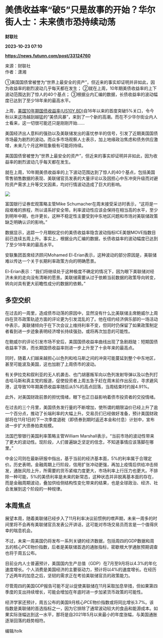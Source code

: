 # 美债收益率“破5”只是故事的开始？华尔街人士：未来债市恐持续动荡
**财联社**

**2023-10-23 07:10**

**https://news.futunn.com/post/33124760**

来源：财联社  
作者：潇湘

①美国国债曾被誉为“世界上最安全的资产”，但近来的事实却证明并非如此，因为收益率的剧烈波动几乎每天都在发生； ②就在上周，10年期美债收益率的上下波动范围达到了惊人的40个基点； ③根据业内汇编的数据，长债收益率的波动幅度已达到了至少18年来的最高水平。

上周，[美国10年期国债收益率(US10Y.BD)](https://www.futunn.com/quote/stock?m=bd&code=US10Y)自16年以来的首度突破5%关口，令今秋以来这场越刮越猛的“美债风暴”，来到了一个新的高潮。而在不少华尔街业内人士看来，这一切很可能还只是刚刚开始……

美国经济出人意料的强劲以及美联储发出的喜忧参半的信号，引发了近期美国国债市场最为剧烈的波动。而众多市场观察人士表示，加上地缘政治焦虑和债务供应激增，未来几个月这种现象极有可能将持续。

美国国债曾被誉为“世界上最安全的资产”，但近来的事实却证明并非如此，因为收益率的剧烈波动几乎每天都在发生。

就在上周，10年期美债收益率的上下波动范围达到了惊人的40个基点，包括美国零售销售数据的表现、美联储官员发表的大量评论以及因担心中东冲突升级而对避险资产需求上升等交叉因素，均对行情波动造成了巨大的影响。

![](https://postimg.futunn.com/16980238477433853004045.bmp)

富国银行证券宏观策略主管Mike Schumacher在周末接受采访时表示，“这将是一段艰难的旅程，所以请系好安全带。利率波动性应该会保持在相当高的水平，至少到明年中期，也许更长，这种不稳定性主要受到中东地区问题和市场对美联储政策缺乏明确认识的影响。”

数据显示，追踪一个月期权定价的美债收益率隐含波动指标ICE美银MOVE指数目前已连续五周上升。事实上，根据业内汇编的数据，长债收益率的波动幅度已达到了至少18年来的最高水平。

安联集团首席经济顾问Mohamed El-Erian表示，这种波动的部分原因是，美联储难以传达一个关于长期利率政策方向的明确愿景。

El-Erian表示：“我们将继续处于这种极度不确定的情况下，因为眼下美联储对经济未来的走向没有清晰的愿景。美联储需要从过于依赖当前数据的政策导向转变，转向对具有更大前瞻性成分的数据的依赖。”

多空交织
----

在过去的一周里，造成债市动荡的原因中，显然没有什么比美联储主席鲍威尔上周四在货币政策轨迹方面的评论更为引发混乱的了。他在纽约经济俱乐部的一场活动中表示，美联储倾向于在下次会议上维持利率不变，但同时仍保留了如果政策制定者看到进一步迹象表明经济增长持续强劲，或将再次加息的可能性。

在鲍威尔的评论引发市场不安后，美国国债收益率曲线出现了急剧趋陡：短期国债收益率下跌，而长期国债收益率则进一步上升至了十余年来的最高点。

同时，随着人们越来越担心以色列和哈马斯之间的冲突可能蔓延到整个中东地区，甚至可能波及美国，这也加剧了上周债市的波动。

有关伊拉克和叙利亚的无人机袭击、也门胡塞叛军向以色列发射导弹以及以色列打击哈马斯和真主党的报道，促使投资者上周五急于赶在周末前作出反应，寻求避风港，这导致10年期美债收益率随后从5%的高点回落，当周结束时约报4.91%。

此外，对美国财政前景的担忧情绪，眼下也正日益影响着债市投资者的交投情绪。

在过去的三个月里，美国债务发行量的不断增加，使所谓的期限溢价已经上升了逾一个百分点，推动了长端利率的大幅上升。交易员们已经做好准备，预计美国财政部将在11月1日的下一次季度退税（即债券到期时返还本金和付息）计划中，宣布进一步扩大债券拍卖规模。

法国巴黎银行美国利率策略主管William Marshall表示，“当前市场的波动性带来了更大的波动性。现阶段，人们普遍缺乏坚定的信念，不知道事情应该落脚在哪里。”

中金公司则在最新研报中指出，基于当前的经济基本面，5%的利率属于合理定价。历史表明，金融周期上行阶段，信用扩张冲动更强，再加上疫情后供给冲击频发，通胀风险上升，所需要的货币紧缩力度更大，市场利率上行压力也更大。不排除一种可能，5%的美债利率是未来的新常态，这种状态并非脱离基本面的存在，而是金融周期波动，叠加供给侧结构性变化带来的结果，也是全球政治、经济、社会发展到这个阶段的一种规律。

本周焦点
----

展望本周，随着美联储已经步入了11月利率决议前惯例的噤声期，未来一周多的时间里将不会再有美联储官员发表公开讲话，这可能对市场交易员而言是一个值得庆幸的喘息机会。

不过，未来一周美国仍将发布一系列关键的经济数据，包括周四的GDP数据和周五的核心PCE物价指数，后者是美联储首选的通胀指标，密歇根大学通胀预期调查也将于周五公布。

目前业内人士普遍预计，美国国内生产总值（GDP）在7月至9月将以4.3%的年化速度增长。个人消费是美国经济的主要驱动力，预计将以4%的速度增长。在经历了近两年的加息之后，坚韧的需求正在考验美联储官员的政策能力。

尽管周四的美国GDP报告可能不足以促使美联储在11月采取加息举措，但如果第四季度的支出持续增长，可能会增加在年底时进一步加紧货币政策的可能性。

经济学家还预计，周五公布的美国9月核心PCE物价指数或将同比增长3.7%。该指数是美联储的首选指标之一，因为它排除了通常波动较大的食品和能源成本。如果实际涨幅达到这一水平，那将是自2021年5月以来最小的年度涨幅，与美国通胀逐渐回落的趋势相符。

编辑/tolk
